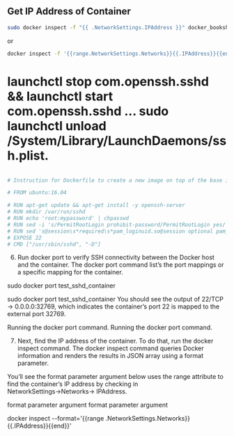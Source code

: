 
##  Get IP Address of Container

```bash
sudo docker inspect -f "{{ .NetworkSettings.IPAddress }}" docker_bookshelf111_1
```
or 

```bash
docker inspect -f '{{range.NetworkSettings.Networks}}{{.IPAddress}}{{end}}' docker_bookshelf111_1
```

# launchctl stop com.openssh.sshd && launchctl start com.openssh.sshd ... sudo launchctl unload /System/Library/LaunchDaemons/ssh.plist.


```r

# Instruction for Dockerfile to create a new image on top of the base image (ubuntu)

# FROM ubuntu:16.04

# RUN apt-get update && apt-get install -y openssh-server
# RUN mkdir /var/run/sshd
# RUN echo 'root:mypassword' | chpasswd
# RUN sed -i 's/PermitRootLogin prohibit-password/PermitRootLogin yes/' /etc/ssh/sshd_config
# RUN sed 's@session\s*required\s*pam_loginuid.so@session optional pam_loginuid.so@g' -i /etc/pam.d/sshd
# EXPOSE 22
# CMD ["/usr/sbin/sshd", "-D"]

```

6. Run docker port to verify SSH connectivity between the Docker host and the container. The docker port command list’s the port mappings or a specific mapping for the container.

sudo docker port test_sshd_container


sudo docker port test_sshd_container
You should see the output of 22/TCP → 0.0.0.0:32769, which indicates the container’s port 22 is mapped to the external port 32769.

Running the docker port command.
Running the docker port command.

7. Next, find the IP address of the container. To do that, run the docker inspect command. The docker inspect command queries Docker information and renders the results in JSON array using a format parameter.


You’ll see the format parameter argument below uses the range attribute to find the container’s IP address by checking in NetworkSettings→Networks→ IPAddress.

format parameter argument
format parameter argument

docker inspect --format='{{range .NetworkSettings.Networks}}{{.IPAddress}}{{end}}' 



